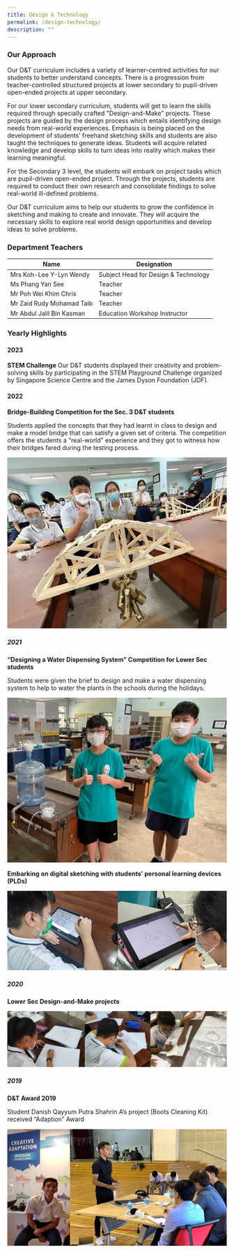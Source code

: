 ```yaml
---
title: Design & Technology
permalink: /design-technology/
description: ""
---
```

### Our Approach

Our D&T curriculum includes a variety of learner-centred activities for our students to better understand concepts.  There is a progression from teacher-controlled structured projects at lower secondary to pupil-driven open-ended projects at upper secondary. 

For our lower secondary curriculum, students will get to learn the skills required through specially crafted "Design-and-Make" projects.  These projects are guided by the design process which entails identifying design needs from real-world experiences.  Emphasis is being placed on the development of students’ freehand sketching skills and students are also taught the techniques to generate ideas.  Students will acquire related knowledge and develop skills to turn ideas into reality which makes their learning meaningful.  

For the Secondary 3 level, the students will embark on project tasks which are pupil-driven open-ended project.  Through the projects, students are required to conduct their own research and consolidate findings to solve real-world ill-defined problems.

Our D&T curriculum aims to help our students to grow the confidence in sketching and making to create and innovate.  They will acquire the necessary skills to explore real world design opportunities and develop ideas to solve problems.

### Department Teachers

|Name|Designation|
|---|---|
|Mrs Koh-Lee Y-Lyn Wendy|Subject Head for Design & Technology|
|Ms Phang Yan See|Teacher|
|Mr Poh Wei Khim Chris|Teacher|
|Mr Zaid Rudy Mohamad Taib|Teacher|
|Mr Abdul Jalil Bin Kasman|Education Workshop Instructor|

### Yearly Highlights

#### 2023

**STEM Challenge**
Our D&T students displayed their creativity and problem-solving skills by participating in the STEM Playground Challenge organized by Singapore Science Centre and the James Dyson Foundation (JDF).



#### 2022

**Bridge-Building Competition for the Sec. 3 D&T students**

Students applied the concepts that they had learnt in class to design and make a model bridge that can satisfy a given set of criteria. The competition offers the students a “real-world” experience and they got to witness how their bridges fared during the testing process.

![](/images/DnT-01.jpg)

##### 2021

**“Designing a Water Dispensing System” Competition for Lower Sec students**

Students were given the brief to design and make a water dispensing system to help to water the plants in the schools during the holidays.

![](/images/DnT-02.jpg)

**Embarking on digital sketching with students’ personal learning devices (PLDs)**

![](/images/DnT-03.jpg)

##### 2020

**Lower Sec Design-and-Make projects**

![](/images/DnT-04.jpg)

##### 2019

**D&T Award 2019**

Student Danish Qayyum Putra Shahrin A’s project (Boots Cleaning Kit) received “Adaption” Award

![](/images/DnT-05.jpg)